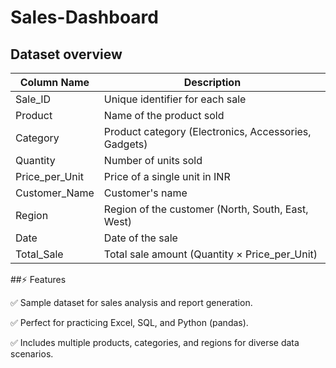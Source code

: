# Sales-Dashboard

## Dataset overview

| Column Name    | Description                                          |
| -------------- | ---------------------------------------------------- |
| Sale_ID        | Unique identifier for each sale                      |
| Product        | Name of the product sold                             |
| Category       | Product category (Electronics, Accessories, Gadgets) |
| Quantity       | Number of units sold                                 |
| Price_per_Unit | Price of a single unit in INR                        |
| Customer_Name  | Customer's name                                      |
| Region         | Region of the customer (North, South, East, West)    |
| Date           | Date of the sale                                     |
| Total_Sale     | Total sale amount (Quantity × Price_per_Unit)        |



##⚡ Features

✅ Sample dataset for sales analysis and report generation.

✅ Perfect for practicing Excel, SQL, and Python (pandas).

✅ Includes multiple products, categories, and regions for diverse data scenarios.
